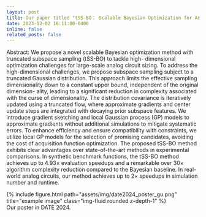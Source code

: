 ```yaml
---
layout: post
title: Our paper titled "tSS-BO： Scalable Bayesian Optimization for Analog Circuit Sizing via Truncated Subspace Sampling" has been accepted with 2024 DATE!
date: 2023-12-02 16:11:00-0400
inline: false
related_posts: false
---
```

Abstract: We propose a novel scalable Bayesian optimization method with truncated subspace sampling (tSS-BO) to tackle high- dimensional optimization challenges for large-scale analog circuit sizing. To address the high-dimensional challenges, we propose subspace sampling subject to a truncated Gaussian distribution. This approach limits the effective sampling dimensionality down to a constant upper bound, independent of the original dimension- ality, leading to a significant reduction in complexity associated with the curse of dimensionality. The distribution covariance is iteratively updated using a truncated flow, where approximate gradients and center update steps are integrated with decaying prior subspace features. We introduce gradient sketching and local Gaussian process (GP) models to approximate gradients without additional simulations to mitigate systematic errors. To enhance efficiency and ensure compatibility with constraints, we utilize local GP models for the selection of promising candidates, avoiding the cost of acquisition function optimization. The proposed tSS-BO method exhibits clear advantages over state-of-the-art methods in experimental comparisons. In synthetic benchmark functions, the tSS-BO method achieves up to 4.93× evaluation speedups and a remarkable over 30× algorithm complexity reduction compared to the Bayesian baseline. In real-world analog circuits, our method achieves up to 2× speedups in simulation number and runtime.

<div class="row">
    <div class="col-sm mt-3 mt-md-0">
        {% include figure.html path="assets/img/date2024_poster_gu.png" title="example image" class="img-fluid rounded z-depth-1" %}
    </div>
</div>
<div class="caption">
    Our poster in DATE 2024.
</div>